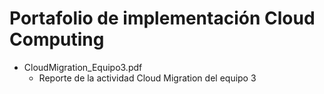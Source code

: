 # Portafolio de implementación Cloud Computing

- CloudMigration_Equipo3.pdf
    - Reporte de la actividad Cloud Migration del equipo 3

